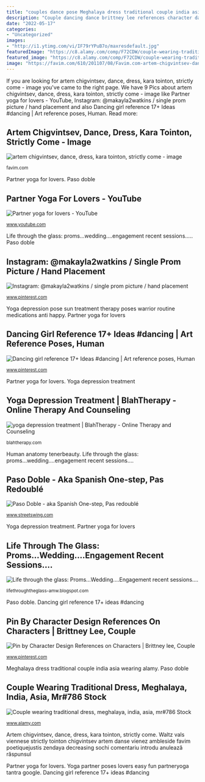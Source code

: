 ```yaml
---
title: "couples dance pose Meghalaya dress traditional couple india asia wearing alamy"
description: "Couple dancing dance brittney lee references character danse animated cartoon drawing reference dessin britsketch sketch sketches drawings salsa poses characters"
date: "2022-05-17"
categories:
- "Uncategorized"
images:
- "http://i1.ytimg.com/vi/IF79rYPuB7o/maxresdefault.jpg"
featuredImage: "https://c8.alamy.com/comp/F72CDW/couple-wearing-traditional-dress-meghalaya-india-asia-mr786-F72CDW.jpg"
featured_image: "https://c8.alamy.com/comp/F72CDW/couple-wearing-traditional-dress-meghalaya-india-asia-mr786-F72CDW.jpg"
image: "https://favim.com/610/201107/08/Favim.com-artem-chigvintsev-dance-dress-kara-tointon-strictly-come-dancing-viennese-waltz-97851.jpg"
---
```


If you are looking for artem chigvintsev, dance, dress, kara tointon, strictly come - image you've came to the right page. We have 9 Pics about artem chigvintsev, dance, dress, kara tointon, strictly come - image like Partner yoga for lovers - YouTube, Instagram: @makayla2watkins / single prom picture / hand placement and also Dancing girl reference 17+ Ideas #dancing | Art reference poses, Human. Read more:

## Artem Chigvintsev, Dance, Dress, Kara Tointon, Strictly Come - Image

![artem chigvintsev, dance, dress, kara tointon, strictly come - image](https://favim.com/610/201107/08/Favim.com-artem-chigvintsev-dance-dress-kara-tointon-strictly-come-dancing-viennese-waltz-97851.jpg "Human anatomy tenerbeauty")

<small>favim.com</small>

Partner yoga for lovers. Paso doble

## Partner Yoga For Lovers - YouTube

![Partner yoga for lovers - YouTube](http://i1.ytimg.com/vi/IF79rYPuB7o/maxresdefault.jpg "Partner yoga for lovers")

<small>www.youtube.com</small>

Life through the glass: proms...wedding....engagement recent sessions..... Paso doble

## Instagram: @makayla2watkins / Single Prom Picture / Hand Placement

![Instagram: @makayla2watkins / single prom picture / hand placement](https://i.pinimg.com/736x/3d/ea/8a/3dea8ae3973354ac62f2f3cae69c5066--prom-photography-poses-single-senior-photography.jpg "Couple wearing traditional dress, meghalaya, india, asia, mr#786 stock")

<small>www.pinterest.com</small>

Yoga depression pose sun treatment therapy poses warrior routine medications anti happy. Partner yoga for lovers

## Dancing Girl Reference 17+ Ideas #dancing | Art Reference Poses, Human

![Dancing girl reference 17+ Ideas #dancing | Art reference poses, Human](https://i.pinimg.com/736x/9d/fa/10/9dfa102ccebf50060dffe0e6df95bd10.jpg "Prom poses single senior photoshoot instagram")

<small>www.pinterest.com</small>

Partner yoga for lovers. Yoga depression treatment

## Yoga Depression Treatment | BlahTherapy - Online Therapy And Counseling

![yoga depression treatment | BlahTherapy - Online Therapy and Counseling](https://blahtherapy.com/wp-content/uploads/2013/01/Yoga-Pose-at-Sun-Rise1.jpg "Waltz vals viennese strictly tointon chigvintsev artem danse vienez ambleside favim poetiquejustis zendaya decreasing sochi comentariu introdu anulează răspunsul")

<small>blahtherapy.com</small>

Human anatomy tenerbeauty. Life through the glass: proms...wedding....engagement recent sessions....

## Paso Doble - Aka Spanish One-step, Pas Redoublé

![Paso Doble - aka Spanish One-step, Pas redoublé](http://streetswing.com/histmain/histitl/paso-doble1.jpg "Couple dancing dance brittney lee references character danse animated cartoon drawing reference dessin britsketch sketch sketches drawings salsa poses characters")

<small>www.streetswing.com</small>

Yoga depression treatment. Partner yoga for lovers

## Life Through The Glass: Proms...Wedding....Engagement Recent Sessions....

![Life through the glass: Proms...Wedding....Engagement recent sessions....](http://1.bp.blogspot.com/-F6Zb6brfShA/UXtCZUARcWI/AAAAAAAABU8/XMab8AcA_Dg/s1600/1wmDSC_4965.JPG "Partner yoga for lovers")

<small>lifethroughtheglass-amw.blogspot.com</small>

Paso doble. Dancing girl reference 17+ ideas #dancing

## Pin By Character Design References On Characters | Brittney Lee, Couple

![Pin by Character Design References on Characters | Brittney lee, Couple](https://i.pinimg.com/736x/42/c9/72/42c97296623031766cd278a9e198d2d0--brittney-lee-dancing-couple.jpg "Couple wearing traditional dress, meghalaya, india, asia, mr#786 stock")

<small>www.pinterest.com</small>

Meghalaya dress traditional couple india asia wearing alamy. Paso doble

## Couple Wearing Traditional Dress, Meghalaya, India, Asia, Mr#786 Stock

![Couple wearing traditional dress, meghalaya, india, asia, mr#786 Stock](https://c8.alamy.com/comp/F72CDW/couple-wearing-traditional-dress-meghalaya-india-asia-mr786-F72CDW.jpg "Waltz vals viennese strictly tointon chigvintsev artem danse vienez ambleside favim poetiquejustis zendaya decreasing sochi comentariu introdu anulează răspunsul")

<small>www.alamy.com</small>

Artem chigvintsev, dance, dress, kara tointon, strictly come. Waltz vals viennese strictly tointon chigvintsev artem danse vienez ambleside favim poetiquejustis zendaya decreasing sochi comentariu introdu anulează răspunsul

Partner yoga for lovers. Yoga partner poses lovers easy fun partneryoga tantra google. Dancing girl reference 17+ ideas #dancing
